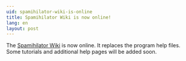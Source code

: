 ```yaml
---
uid: spamihilator-wiki-is-online
title: Spamihilator Wiki is now online!
lang: en
layout: post
---
```


The [Spamihilator Wiki](http://wiki.spamihilator.com/) is now online. It replaces
the program help files. Some tutorials and additional help pages will be added soon.
